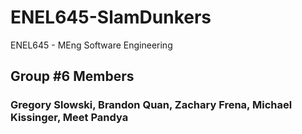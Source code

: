 # ENEL645-SlamDunkers
ENEL645 - MEng Software Engineering

## Group #6 Members
### Gregory Slowski, Brandon Quan, Zachary Frena, Michael Kissinger, Meet Pandya
